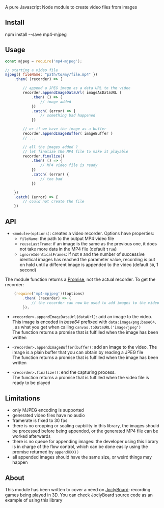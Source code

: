 A pure Javascript Node module to create video files from images

Install
-------

npm install --save mp4-mjpeg

Usage
-----

````javascript
const mjpeg = require('mp4-mjpeg');

// starting a video file
mjpeg({ fileName: "path/to/my/file.mp4" })
	.then( (recorder) => {

		// append a JPEG image as a data URL to the video
		recorder.appendImageDataUrl( imageAsDataURL )
			.then( () => {
				// image added
			})
			.catch( (error) => {
				// something bad happened
			})

		// or if we have the image as a buffer
		recorder.appendImageBuffer( imageBuffer )
		// ...

		// all the images added ?
		// let finalize the MP4 file to make it playable
		recorder.finalize()
			.then( () => {
				// MP4 video file is ready
			})
			.catch( (error) {
				// too bad
			})

	})
	.catch( (error) => {
		// could not create the file
	})
````

API
---

- `<module>(options)`: creates a video recorder. Options have properties:
  * `fileName`: the path to the output MP4 video file
  * `reuseLastFrame`: if an image is the same as the previous one, it does not take more data in the MP4 file (default `true`)
  * `ignoreIdenticalFrames`: if not `0` and the number of successive identical images has reached the parameter value, recording is put on hold until a different image is appended to the video (default `30`, 1 second)

The module function returns a [Promise](https://developer.mozilla.org/en/docs/Web/JavaScript/Reference/Global_Objects/Promise), not the actual recorder. To get the recorder:
````javascript
	(require('mp4-mpjpeg'))(options)
	    .then( (recorder) => {
			// the recorder can now be used to add images to the video
		});
````
- `<recorder>.appendImageDataUrl(dataUrl)`: add an image to the video. This image is encoded in *base64* prefixed with `data:image/png;base64, `, as what you get when calling `canvas.toDataURL('image/jpeg')`<br/>The function returns a promise that is fulfilled when the image has been written

- `<recorder>.appendImageBuffer(buffer)`: add an image to the video. The image is a plain buffer that you can obtain by reading a JPEG file<br/>
The function returns a promise that is fulfilled when the image has been written

- `<recorder>.finalize()`: end the capturing process.<br/>
The function returns a promise that is fulfilled when the video file is ready to be played

Limitations
-----------
- only MJPEG encoding is supported
- generated video files have no audio
- framerate is fixed to 30 fps
- there is no cropping or scaling capbility in this library, the images should be processed before being appended, or the generated MP4 file can be worked afterwards
- there is no queue for appending images: the developer using this library is in charge of the flow control, which can be done easily using the promise returned by `appendXXX()`
- all appended images should have the same size, or weird things may happen

About
-----
This module has been written to cover a need on [JoclyBoard](https://github.com/mi-g/joclyboard): recording games being played in 3D. You can check JoclyBoard source code as an example of using this library
